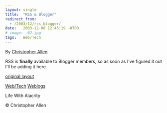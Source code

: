 ```yaml
---
layout: single
title:  "RSS & Blogger"
redirect_from:
  - /2003/12/rss_blogger/
date:   2003-12-08 12:45:19 -0700
# image:  02.jpg
tags:   Web/Tech 
---
```


By [Christopher Allen](/about)

RSS is **finally** available to Blogger members, so as soon as I've figured it out I'll be adding it here.

[original layout](/previous/2003/12/rss_blogger.html)

[Web/Tech](/tags/web/tech/) [Weblogs](/tags/weblogs/)


Life With Alacrity

© Christopher Allen